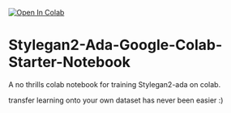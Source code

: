 [![Open In Colab](https://colab.research.google.com/assets/colab-badge.svg)](https://colab.research.google.com/github/Hephyrius/Stylegan2-Ada-Google-Colab-Starter-Notebook/blob/main/Stylegan2_Ada_Colab_Starter.ipynb)

# Stylegan2-Ada-Google-Colab-Starter-Notebook

A no thrills colab notebook for training Stylegan2-ada on colab. 

transfer learning onto your own dataset has never been easier :)
